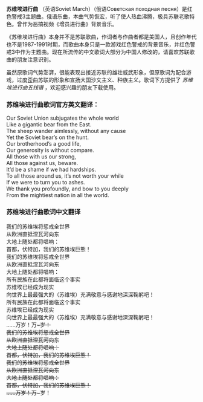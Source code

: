 

**苏维埃进行曲** （英语Soviet March）（俄语Советская походная
песня）是红色警戒3主题曲。俄语乐曲，本曲气势恢宏，听了使人热血沸腾，极具苏联老歌特色。曾作为恶搞视频《增员进行曲》背景音乐。

《苏维埃进行曲》本身并不是苏联歌曲，作词者与作曲者都是美国人，且创作年代也不是1987-1991时期，而歌曲本身只是一款游戏红色警戒的背景音乐，并红色警戒3中作为主题曲。现在所流传的中文歌词大部分为中国人修改的，请喜欢苏联歌曲的朋友注意识别。

虽然原歌词气势澎湃，很能表现出接近苏联的雄壮威武形象，但原歌词为配合游戏，过度歪曲苏联的形象和宣扬大国沙文主义、种族主义。歌词下方提供了
_苏维埃进行曲五线谱_ ，欢迎感兴趣的朋友下载使用。

### 苏维埃进行曲歌词官方英文翻译：

Our Soviet Union subjugates the whole world  
Like a gigantic bear from the East.  
The sheep wander aimlessly, without any cause  
Yet the Soviet bear’s on the hunt.  
Our brotherhood’s a good life,  
Our generosity is without compare.  
All those with us our strong,  
All those against us, beware.  
It’d be a shame if we had hardships.  
To all those around us, it’s not worth your while  
If we were to turn you to ashes.  
We thank you profoundly, and bow to you deeply  
From the mightiest nation in all the world.

### 苏维埃进行曲歌词中文翻译

我们的苏维埃将惩戒全世界  
从欧洲直抵涅瓦河向东  
大地上随处都将唱响：  
首都，伏特加，我们的苏维埃巨熊！  
我们的苏维埃将惩戒全世界  
从欧洲直抵涅瓦河向东  
大地上随处都将唱响：  
所有民族在此都将面临这个事实  
苏维埃已经成为现实  
向世界上最最强大的（苏维埃）充满敬意与感谢地深深鞠躬吧！  
所有民族在此都将面临这个事实  
苏维埃已经成为现实  
向世界上最最强大的（苏维埃）充满敬意与感谢地深深鞠躬吧！  
......万岁！万~~~岁！  
我们的苏维埃将惩戒全世界  
从欧洲直抵涅瓦河向东  
大地上随处都将唱响：  
首都，伏特加，我们的苏维埃巨熊！  
我们的苏维埃将惩戒全世界  
从欧洲直抵涅瓦河向东  
大地上随处都将唱响：  
首都，伏特加，我们的苏维埃巨熊！  
......万岁！万~~~岁！

